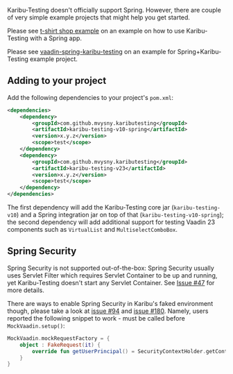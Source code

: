 Karibu-Testing doesn't officially support Spring. However, there are couple of very
simple example projects that might help you get started.

Please see [t-shirt shop example](https://github.com/mvysny/t-shirt-shop-example) on
an example on how to use Karibu-Testing with a Spring app.

Please see [vaadin-spring-karibu-testing](https://github.com/mvysny/vaadin-spring-karibu-testing)
on an example for Spring+Karibu-Testing example project.

## Adding to your project

Add the following dependencies to your project's `pom.xml`:

```xml
<dependencies>
    <dependency>
        <groupId>com.github.mvysny.kaributesting</groupId>
        <artifactId>karibu-testing-v10-spring</artifactId>
        <version>x.y.z</version>
        <scope>test</scope>
    </dependency>
    <dependency>
        <groupId>com.github.mvysny.kaributesting</groupId>
        <artifactId>karibu-testing-v23</artifactId>
        <version>x.y.z</version>
        <scope>test</scope>
    </dependency>
</dependencies>
```

The first dependency will add the Karibu-Testing core jar (`karibu-testing-v10`) and a Spring integration
jar on top of that (`karibu-testing-v10-spring`); the second dependency
will add additional support for testing Vaadin 23 components such as `VirtualList`
and `MultiselectComboBox`.

## Spring Security

Spring Security is not supported out-of-the-box: Spring Security usually uses Servlet Filter
which requires Servlet Container to be up and running, yet Karibu-Testing doesn't
start any Servlet Container. See [Issue #47](https://github.com/mvysny/karibu-testing/issues/47)
for more details.

There are ways to enable Spring Security in Karibu's faked environment though, please
take a look at [issue #94](https://github.com/mvysny/karibu-testing/issues/94) and
[issue #180](https://github.com/mvysny/karibu-testing/issues/180). Namely, users
reported the following snippet to work - must be called before `MockVaadin.setup()`:
```kotlin
MockVaadin.mockRequestFactory = {
    object : FakeRequest(it) {
        override fun getUserPrincipal() = SecurityContextHolder.getContext().authentication
    }
}
```
